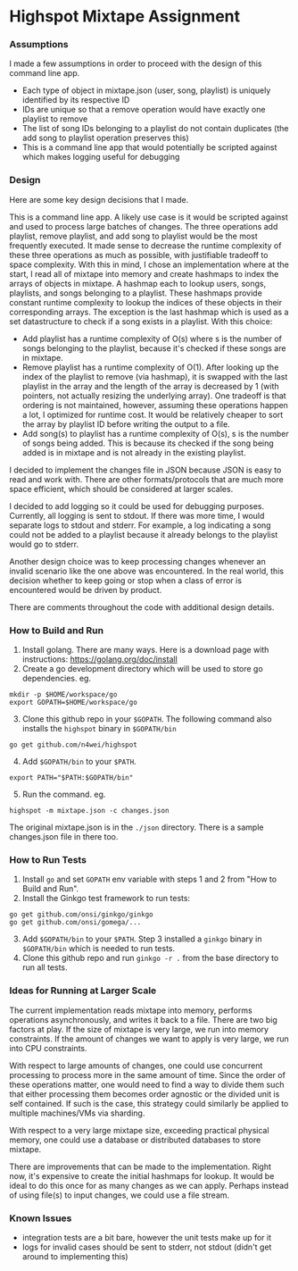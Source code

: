# Highspot Mixtape Assignment

### Assumptions
I made a few assumptions in order to proceed with the design of this command line app.
- Each type of object in mixtape.json (user, song, playlist) is uniquely identified by its respective ID
- IDs are unique so that a remove operation would have exactly one playlist to remove
- The list of song IDs belonging to a playlist do not contain duplicates (the add song to playlist operation preserves this)
- This is a command line app that would potentially be scripted against which makes logging useful for debugging

### Design
Here are some key design decisions that I made.

This is a command line app. A likely use case is it would be scripted against and used to process large batches of changes. The three operations add playlist, remove playlist, and add song to playlist would be the most frequently executed. It made sense to decrease the runtime complexity of these three operations as much as possible, with justifiable tradeoff to space complexity. With this in mind, I chose an implementation where at the start, I read all of mixtape into memory and create hashmaps to index the arrays of objects in mixtape. A hashmap each to lookup users, songs, playlists, and songs belonging to a playlist. These hashmaps provide constant runtime complexity to lookup the indices of these objects in their corresponding arrays. The exception is the last hashmap which is used as a set datastructure to check if a song exists in a playlist. With this choice:
- Add playlist has a runtime complexity of O(s) where s is the number of songs belonging to the playlist, because it's checked if these songs are in mixtape.
- Remove playlist has a runtime complexity of O(1). After looking up the index of the playlist to remove (via hashmap), it is swapped with the last playlist in the array and the length of the array is decreased by 1 (with pointers, not actually resizing the underlying array). One tradeoff is that ordering is not maintained, however, assuming these operations happen a lot, I optimized for runtime cost. It would be relatively cheaper to sort the array by playlist ID before writing the output to a file.
- Add song(s) to playlist has a runtime complexity of O(s), s is the number of songs being added. This is because its checked if the song being added is in mixtape and is not already in the existing playlist.

I decided to implement the changes file in JSON because JSON is easy to read and work with. There are other formats/protocols that are much more space efficient, which should be considered at larger scales.

I decided to add logging so it could be used for debugging purposes. Currently, all logging is sent to stdout. If there was more time, I would separate logs to stdout and stderr. For example, a log indicating a song could not be added to a playlist because it already belongs to the playlist would go to stderr.

Another design choice was to keep processing changes whenever an invalid scenario like the one above was encountered. In the real world, this decision whether to keep going or stop when a class of error is encountered would be driven by product.

There are comments throughout the code with additional design details.

### How to Build and Run
1. Install golang. There are many ways. Here is a download page with instructions: https://golang.org/doc/install
2. Create a go development directory which will be used to store go dependencies. eg.
```
mkdir -p $HOME/workspace/go
export GOPATH=$HOME/workspace/go
```
3. Clone this github repo in your `$GOPATH`. The following command also installs the `highspot` binary in `$GOPATH/bin`
```
go get github.com/n4wei/highspot
```
4. Add `$GOPATH/bin` to your `$PATH`.
```
export PATH="$PATH:$GOPATH/bin"
```
5. Run the command. eg.
```
highspot -m mixtape.json -c changes.json
```

The original mixtape.json is in the `./json` directory. There is a sample changes.json file in there too.

### How to Run Tests
1. Install `go` and set `GOPATH` env variable with steps 1 and 2 from "How to Build and Run".
2. Install the Ginkgo test framework to run tests:
```
go get github.com/onsi/ginkgo/ginkgo
go get github.com/onsi/gomega/...
```
3. Add `$GOPATH/bin` to your `$PATH`. Step 3 installed a `ginkgo` binary in `$GOPATH/bin` which is needed to run tests.
4. Clone this github repo and run `ginkgo -r .` from the base directory to run all tests.

### Ideas for Running at Larger Scale
The current implementation reads mixtape into memory, performs operations asynchronously, and writes it back to a file. There are two big factors at play. If the size of mixtape is very large, we run into memory constraints. If the amount of changes we want to apply is very large, we run into CPU constraints.

With respect to large amounts of changes, one could use concurrent processing to process more in the same amount of time. Since the order of these operations matter, one would need to find a way to divide them such that either processing them becomes order agnostic or the divided unit is self contained. If such is the case, this strategy could similarly be applied to multiple machines/VMs via sharding.

With respect to a very large mixtape size, exceeding practical physical memory, one could use a database or distributed databases to store mixtape.

There are improvements that can be made to the implementation. Right now, it's expensive to create the initial hashmaps for lookup. It would be ideal to do this once for as many changes as we can apply. Perhaps instead of using file(s) to input changes, we could use a file stream.

### Known Issues
- integration tests are a bit bare, however the unit tests make up for it
- logs for invalid cases should be sent to stderr, not stdout (didn't get around to implementing this)